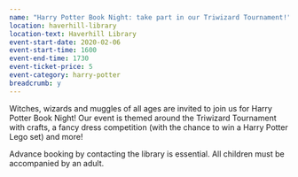 ```yaml
---
name: "Harry Potter Book Night: take part in our Triwizard Tournament!"
location: haverhill-library
location-text: Haverhill Library
event-start-date: 2020-02-06
event-start-time: 1600
event-end-time: 1730
event-ticket-price: 5
event-category: harry-potter
breadcrumb: y
---
```


Witches, wizards and muggles of all ages are invited to join us for Harry Potter Book Night! Our event is themed around the Triwizard Tournament with crafts, a fancy dress competition (with the chance to win a Harry Potter Lego set) and more!

Advance booking by contacting the library is essential. All children must be accompanied by an adult.
